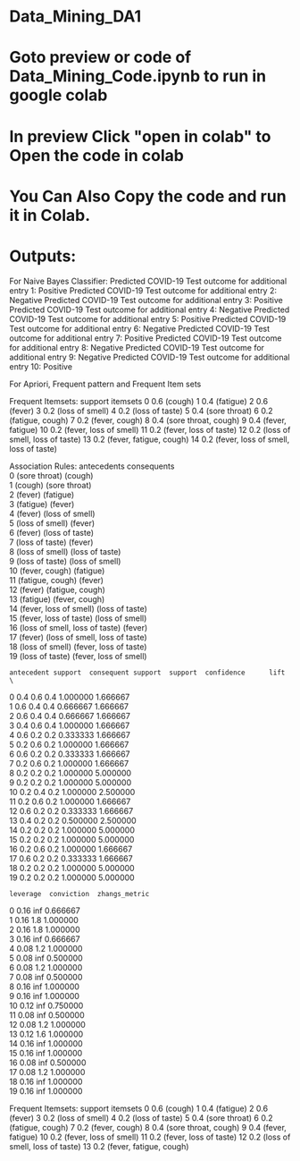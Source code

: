 # Data_Mining_DA1
# Goto preview or code of Data_Mining_Code.ipynb to run in google colab
# In preview Click "open in colab" to Open the code in colab
# You Can Also Copy the code and run it in Colab.
# 

# Outputs:

For Naive Bayes Classifier:
Predicted COVID-19 Test outcome for additional entry 1: Positive
Predicted COVID-19 Test outcome for additional entry 2: Negative
Predicted COVID-19 Test outcome for additional entry 3: Positive
Predicted COVID-19 Test outcome for additional entry 4: Negative
Predicted COVID-19 Test outcome for additional entry 5: Positive
Predicted COVID-19 Test outcome for additional entry 6: Negative
Predicted COVID-19 Test outcome for additional entry 7: Positive
Predicted COVID-19 Test outcome for additional entry 8: Negative
Predicted COVID-19 Test outcome for additional entry 9: Negative
Predicted COVID-19 Test outcome for additional entry 10: Positive

For Apriori, Frequent pattern and Frequent Item sets

Frequent Itemsets:
    support                               itemsets
0       0.6                                (cough)
1       0.4                              (fatigue)
2       0.6                                (fever)
3       0.2                        (loss of smell)
4       0.2                        (loss of taste)
5       0.4                          (sore throat)
6       0.2                       (fatigue, cough)
7       0.2                         (fever, cough)
8       0.4                   (sore throat, cough)
9       0.4                       (fever, fatigue)
10      0.2                 (fever, loss of smell)
11      0.2                 (fever, loss of taste)
12      0.2         (loss of smell, loss of taste)
13      0.2                (fever, fatigue, cough)
14      0.2  (fever, loss of smell, loss of taste)

Association Rules:
                       antecedents                     consequents  \
0                    (sore throat)                         (cough)   
1                          (cough)                   (sore throat)   
2                          (fever)                       (fatigue)   
3                        (fatigue)                         (fever)   
4                          (fever)                 (loss of smell)   
5                  (loss of smell)                         (fever)   
6                          (fever)                 (loss of taste)   
7                  (loss of taste)                         (fever)   
8                  (loss of smell)                 (loss of taste)   
9                  (loss of taste)                 (loss of smell)   
10                  (fever, cough)                       (fatigue)   
11                (fatigue, cough)                         (fever)   
12                         (fever)                (fatigue, cough)   
13                       (fatigue)                  (fever, cough)   
14          (fever, loss of smell)                 (loss of taste)   
15          (fever, loss of taste)                 (loss of smell)   
16  (loss of smell, loss of taste)                         (fever)   
17                         (fever)  (loss of smell, loss of taste)   
18                 (loss of smell)          (fever, loss of taste)   
19                 (loss of taste)          (fever, loss of smell)   

    antecedent support  consequent support  support  confidence      lift  \
0                  0.4                 0.6      0.4    1.000000  1.666667   
1                  0.6                 0.4      0.4    0.666667  1.666667   
2                  0.6                 0.4      0.4    0.666667  1.666667   
3                  0.4                 0.6      0.4    1.000000  1.666667   
4                  0.6                 0.2      0.2    0.333333  1.666667   
5                  0.2                 0.6      0.2    1.000000  1.666667   
6                  0.6                 0.2      0.2    0.333333  1.666667   
7                  0.2                 0.6      0.2    1.000000  1.666667   
8                  0.2                 0.2      0.2    1.000000  5.000000   
9                  0.2                 0.2      0.2    1.000000  5.000000   
10                 0.2                 0.4      0.2    1.000000  2.500000   
11                 0.2                 0.6      0.2    1.000000  1.666667   
12                 0.6                 0.2      0.2    0.333333  1.666667   
13                 0.4                 0.2      0.2    0.500000  2.500000   
14                 0.2                 0.2      0.2    1.000000  5.000000   
15                 0.2                 0.2      0.2    1.000000  5.000000   
16                 0.2                 0.6      0.2    1.000000  1.666667   
17                 0.6                 0.2      0.2    0.333333  1.666667   
18                 0.2                 0.2      0.2    1.000000  5.000000   
19                 0.2                 0.2      0.2    1.000000  5.000000   

    leverage  conviction  zhangs_metric  
0       0.16         inf       0.666667  
1       0.16         1.8       1.000000  
2       0.16         1.8       1.000000  
3       0.16         inf       0.666667  
4       0.08         1.2       1.000000  
5       0.08         inf       0.500000  
6       0.08         1.2       1.000000  
7       0.08         inf       0.500000  
8       0.16         inf       1.000000  
9       0.16         inf       1.000000  
10      0.12         inf       0.750000  
11      0.08         inf       0.500000  
12      0.08         1.2       1.000000  
13      0.12         1.6       1.000000  
14      0.16         inf       1.000000  
15      0.16         inf       1.000000  
16      0.08         inf       0.500000  
17      0.08         1.2       1.000000  
18      0.16         inf       1.000000  
19      0.16         inf       1.000000  

Frequent Itemsets:
    support                               itemsets
0       0.6                                (cough)
1       0.4                              (fatigue)
2       0.6                                (fever)
3       0.2                        (loss of smell)
4       0.2                        (loss of taste)
5       0.4                          (sore throat)
6       0.2                       (fatigue, cough)
7       0.2                         (fever, cough)
8       0.4                   (sore throat, cough)
9       0.4                       (fever, fatigue)
10      0.2                 (fever, loss of smell)
11      0.2                 (fever, loss of taste)
12      0.2         (loss of smell, loss of taste)
13      0.2                (fever, fatigue, cough)




